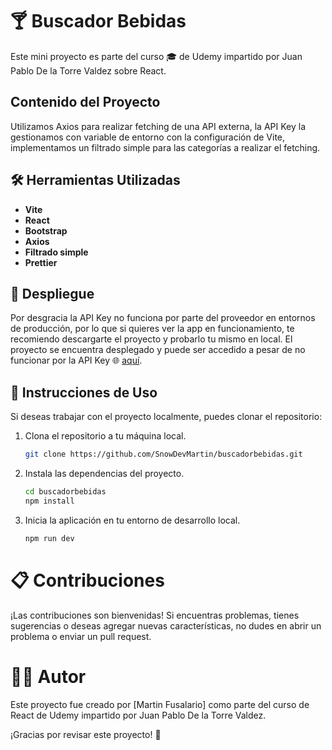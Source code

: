 # 🍸 Buscador Bebidas

Este mini proyecto es parte del curso 🎓 de Udemy impartido por Juan Pablo De la Torre Valdez sobre React.

## Contenido del Proyecto

Utilizamos Axios para realizar fetching de una API externa, la API Key la gestionamos con variable de entorno con la configuración de Vite, implementamos un filtrado simple para las categorías a realizar el fetching.

## 🛠️ Herramientas Utilizadas

- **Vite**
- **React**
- **Bootstrap**
- **Axios**
- **Filtrado simple**
- **Prettier**

## 🚀 Despliegue

Por desgracia la API Key no funciona por parte del proveedor en entornos de producción, por lo que si quieres ver la app en funcionamiento, te recomiendo descargarte el proyecto y probarlo tu mismo en local.
El proyecto se encuentra desplegado y puede ser accedido a pesar de no funcionar por la API Key 🌐 [aquí](https://buscadorbebidas-eight.vercel.app/).

## 🔧 Instrucciones de Uso
Si deseas trabajar con el proyecto localmente, puedes clonar el repositorio:

1. Clona el repositorio a tu máquina local.
   ```bash
   git clone https://github.com/SnowDevMartin/buscadorbebidas.git

2. Instala las dependencias del proyecto.
   ```bash
   cd buscadorbebidas
   npm install

3. Inicia la aplicación en tu entorno de desarrollo local.
   ```bash
   npm run dev


# 📋 Contribuciones

¡Las contribuciones son bienvenidas! Si encuentras problemas, tienes sugerencias o deseas agregar nuevas características, no dudes en abrir un problema o enviar un pull request.

# 🧑‍💻 Autor

Este proyecto fue creado por [Martin Fusalario] como parte del curso de React de Udemy impartido por Juan Pablo De la Torre Valdez.

¡Gracias por revisar este proyecto! 🚀
